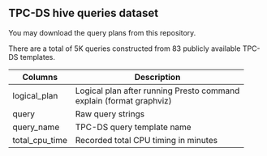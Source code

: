 ## TPC-DS hive queries dataset

You may download the query plans from this repository. 

There are a total of 5K queries constructed from 83 publicly available TPC-DS templates. 

| Columns | Description |
| ------- | ----------- |
| logical_plan | Logical plan after running Presto command <br> explain (format graphviz) <query> | 
| query | Raw query strings |
| query_name | TPC-DS query template name |
| total_cpu_time | Recorded total CPU timing in minutes |
